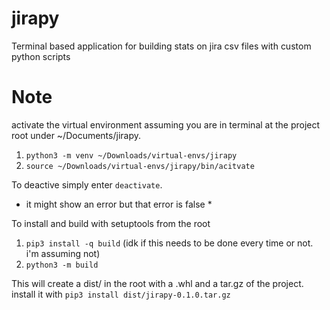 # jirapy
Terminal based application for building stats on jira csv files with custom python scripts

# Note
activate the virtual environment assuming you are in terminal at the project root under ~/Documents/jirapy.
1. `python3 -m venv ~/Downloads/virtual-envs/jirapy`
2. `source ~/Downloads/virtual-envs/jirapy/bin/acitvate`

To deactive simply enter `deactivate`.
* it might show an error but that error is false *

To install and build with setuptools from the root
1. `pip3 install -q build` (idk if this needs to be done every time or not. i'm assuming not)
2. `python3 -m build`

This will create a dist/ in the root with a .whl and a tar.gz of the project.
install it with `pip3 install dist/jirapy-0.1.0.tar.gz`